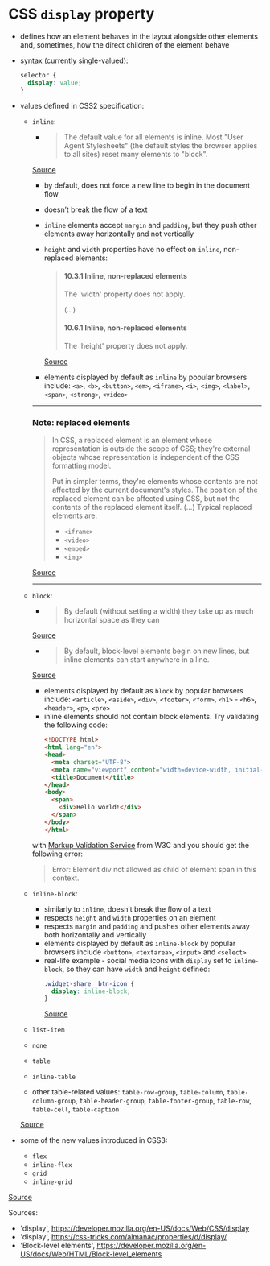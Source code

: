 # CSS `display` property
- defines how an element behaves in the layout alongside other elements and, sometimes, how the direct children of the element behave
- syntax (currently single-valued):
  ```css
  selector {
    display: value;
  }
  ```
- values defined in CSS2 specification:
  - `inline`:
    - > The default value for all elements is inline. Most "User Agent Stylesheets" (the default styles the browser applies to all sites) reset many elements to "block".

    [Source](https://css-tricks.com/almanac/properties/d/display/)
    - by default, does not force a new line to begin in the document flow
    - doesn’t break the flow of a text
    - `inline` elements accept `margin` and `padding`, but they push other elements away horizontally and not vertically
    - `height` and `width` properties have no effect on `inline`, non-replaced elements:
      > #### 10.3.1 Inline, non-replaced elements
      > The 'width' property does not apply. 
      >
      > (...)
      >
      > #### 10.6.1 Inline, non-replaced elements
      >
      >  The 'height' property does not apply.

      [Source](https://www.w3.org/TR/CSS21/visudet.html#the-height-property)
    - elements displayed by default as `inline` by popular browsers include: `<a>`, `<b>`, `<button>`, `<em>`, `<iframe>`, `<i>`, `<img>`, `<label>`, `<span>`, `<strong>`, `<video>`

    ---
    ### Note: replaced elements
    > In CSS, a replaced element is an element whose representation is outside the scope of CSS; they're external objects whose representation is independent of the CSS formatting model.
    >
    > Put in simpler terms, they're elements whose contents are not affected by the current document's styles. The position of the replaced element can be affected using CSS, but not the contents of the replaced element itself.
    > (...)
    > Typical replaced elements are:
    > - `<iframe>`
    > - `<video>`
    > - `<embed>`
    > - `<img>`

    [Source](https://developer.mozilla.org/en-US/docs/Web/CSS/Replaced_element)

    ---
  - `block`:
    - > By default (without setting a width) they take up as much horizontal space as they can

    [Source](https://css-tricks.com/almanac/properties/d/display/)
    - > By default, block-level elements begin on new lines, but inline elements can start anywhere in a line.

    [Source](https://developer.mozilla.org/en-US/docs/Web/HTML/Block-level_elements)
    - elements displayed by default as `block` by popular browsers include: `<article>`,  `<aside>`, `<div>`, `<footer>`, `<form>`, `<h1>` - `<h6>`, `<header>`, `<p>`, `<pre>`
    - inline elements should not contain block elements. Try validating the following code:
      ```html
      <!DOCTYPE html>
      <html lang="en">
      <head>
        <meta charset="UTF-8">
        <meta name="viewport" content="width=device-width, initial-scale=1.0">
        <title>Document</title>
      </head>
      <body>
        <span>
          <div>Hello world!</div>
        </span>
      </body>
      </html>
      ``` 
    with [Markup Validation Service](https://validator.w3.org/) from W3C and you should get the following error:
    > Error: Element div not allowed as child of element span in this context.
  - `inline-block`:
    - similarly to `inline`, doesn’t break the flow of a text
    - respects `height` and `width` properties on an element
    - respects `margin` and `padding` and pushes other elements away both horizontally and vertically
    - elements displayed by default as `inline-block` by popular browsers include `<button>`, `<textarea>`, `<input>` and `<select>`
    - real-life example - social media icons with `display` set to `inline-block`, so they can have `width` and `height` defined:
      ```css
      .widget-share__btn-icon {
        display: inline-block;
      }
      ```
      [Source](https://www.goal.com/en/news/im-disappointed-and-angry-fulham-boss-parker-slams-lookman/ig0z373bvwfd1hdh248irovfl)

  - `list-item`
  - `none`
  - `table`
  - `inline-table`
  - other table-related values: `table-row-group`, `table-column`, `table-column-group`, `table-header-group`, `table-footer-group`, `table-row`, `table-cell`, `table-caption`


  [Source](https://www.w3.org/TR/CSS2/visuren.html)

- some of the new values introduced in CSS3:
  - `flex`
  - `inline-flex`
  - `grid`
  - `inline-grid`
  
[Source](https://www.w3.org/TR/css-display-3) 

Sources: 
- 'display', https://developer.mozilla.org/en-US/docs/Web/CSS/display
- 'display', https://css-tricks.com/almanac/properties/d/display/
- 'Block-level elements', https://developer.mozilla.org/en-US/docs/Web/HTML/Block-level_elements
